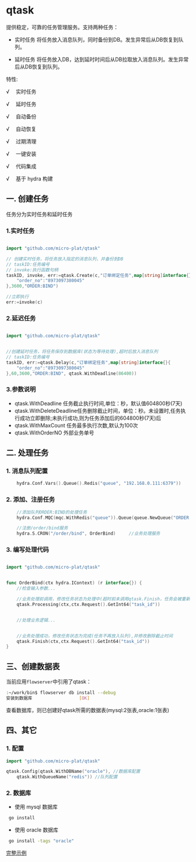 # qtask

提供稳定，可靠的任务管理服务。支持两种任务：

* 实时任务
将任务放入消息队列，同时备份到DB。发生异常后从DB恢复到队列。


* 延时任务
将任务放入DB，达到延时时间后从DB拉取放入消息队列。发生异常后从DB恢复到队列。




特性:

√ 　实时任务

√ 　延时任务

√ 　自动备份

√ 　自动恢复

√ 　过期清理

√ 　一键安装

√ 　代码集成

√ 　基于 hydra 构建


## 一. 创建任务

任务分为实时任务和延时任务

### 1.实时任务  

```go

import "github.com/micro-plat/qtask"

// 创建实时任务，将任务放入指定的消息队列，并备份到DB
// taskID:任务编号
// invoke:执行函数句柄
taskID, invoke, err:=qtask.Create(c,"订单绑定任务",map[string]interface{}{
    "order_no":"8973097380045"
},3600,"ORDER:BIND")

//立即执行
err:=invoke(c)
```


### 2.延迟任务

```go

import "github.com/micro-plat/qtask"


//创建延时任务，将任务保存到数据库(状态为等待处理),超时后放入消息队列
// taskID:任务编号
taskID, err:=qtask.Delay(c,"订单绑定任务",map[string]interface{}{
    "order_no":"8973097380045"
},60,3600,"ORDER:BIND", qtask.WithDeadline(86400))
```

### 3.参数说明
* qtask.WithDeadline 任务截止执行时间,单位：秒，默认值604800秒(7天)
* qtask.WithDeleteDeadline任务删除截止时间，单位：秒。未设置时,任务执行成功立即删除;未执行成功,则为任务添加后的604800秒(7天)后
* qtask.WithMaxCount 任务最多执行次数,默认为100次
* qtask.WithOrderNO 外部业务单号


## 二. 处理任务

### 1. 消息队列配置

```go
    hydra.Conf.Vars().Queue().Redis("queue", "192.168.0.111:6379"))
```

###  2. 添加、注册任务

```go
    //添加队列ORDER:BIND的处理任务
    hydra.Conf.MQC(mqc.WithRedis("queue")).Queue(queue.NewQueue("ORDER:BIND", "/order/bind"))

    //注册/order/bind服务
    hydra.S.CRON("/order/bind", OrderBind)     //业务处理服务
```

### 3. 编写处理代码
```go

import "github.com/micro-plat/qtask"


func OrderBind(ctx hydra.IContext) (r interface{}) {
    //检查输入参数...

    //业务处理前调用，修改任务状态为处理中(超时前未调用qtask.Finish，任务会被重新放入队列)
    qtask.Processing(ctx,ctx.Request().GetInt64("task_id"))


    //处理业务逻辑...


    //业务处理成功，修改任务状态为完成(任务不再放入队列),并修改删除截止时间
    qtask.Finish(ctx,ctx.Request().GetInt64("task_id"))
}

```

## 三、创建数据表

当前应用`flowserver`中引用了qtask：

```sh
:~/work/bin$ flowserver db install --debug
安装到数据库 					[OK]
```

查看数据库，则已创建好qtask所需的数据表(mysql:2张表,oracle:1张表)



## 四、其它

### 1. 配置

```go
import "github.com/micro-plat/qtask"

qtask.Config(qtask.WithDBName("oracle"), //数据库配置
    qtask.WithQueueName("redis")) //队列配置
```

### 2. 数据库

* 使用 mysql 数据库

```sh
 go install
```

* 使用 oracle 数据库

```sh
 go install -tags "oracle"
```

[完整示例](https://github.com/micro-plat/qtask/tree/master/examples/flowserver)
